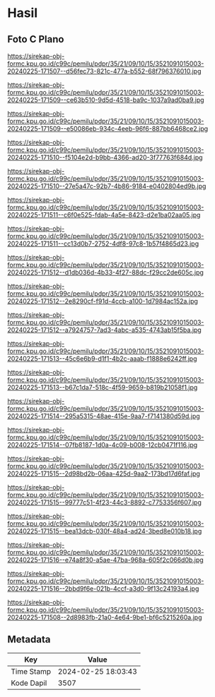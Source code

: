 # Hasil

## Foto C Plano

https://sirekap-obj-formc.kpu.go.id/c99c/pemilu/pdpr/35/21/09/10/15/3521091015003-20240225-171507--d56fec73-821c-477a-b552-68f796376010.jpg

https://sirekap-obj-formc.kpu.go.id/c99c/pemilu/pdpr/35/21/09/10/15/3521091015003-20240225-171509--ce63b510-9d5d-4518-ba9c-1037a9ad0ba9.jpg

https://sirekap-obj-formc.kpu.go.id/c99c/pemilu/pdpr/35/21/09/10/15/3521091015003-20240225-171509--e50086eb-934c-4eeb-96f6-887bb6468ce2.jpg

https://sirekap-obj-formc.kpu.go.id/c99c/pemilu/pdpr/35/21/09/10/15/3521091015003-20240225-171510--f5104e2d-b9bb-4366-ad20-3f77763f684d.jpg

https://sirekap-obj-formc.kpu.go.id/c99c/pemilu/pdpr/35/21/09/10/15/3521091015003-20240225-171510--27e5a47c-92b7-4b86-9184-e0402804ed9b.jpg

https://sirekap-obj-formc.kpu.go.id/c99c/pemilu/pdpr/35/21/09/10/15/3521091015003-20240225-171511--c6f0e525-fdab-4a5e-8423-d2e1ba02aa05.jpg

https://sirekap-obj-formc.kpu.go.id/c99c/pemilu/pdpr/35/21/09/10/15/3521091015003-20240225-171511--cc13d0b7-2752-4df8-97c8-1b57f4865d23.jpg

https://sirekap-obj-formc.kpu.go.id/c99c/pemilu/pdpr/35/21/09/10/15/3521091015003-20240225-171512--d1db036d-4b33-4f27-88dc-f29cc2de605c.jpg

https://sirekap-obj-formc.kpu.go.id/c99c/pemilu/pdpr/35/21/09/10/15/3521091015003-20240225-171512--2e8290cf-f91d-4ccb-a100-1d7984ac152a.jpg

https://sirekap-obj-formc.kpu.go.id/c99c/pemilu/pdpr/35/21/09/10/15/3521091015003-20240225-171512--a7924757-7ad3-4abc-a535-4743ab15f5ba.jpg

https://sirekap-obj-formc.kpu.go.id/c99c/pemilu/pdpr/35/21/09/10/15/3521091015003-20240225-171513--45c6e6b9-d1f1-4b2c-aaab-f1888e6242ff.jpg

https://sirekap-obj-formc.kpu.go.id/c99c/pemilu/pdpr/35/21/09/10/15/3521091015003-20240225-171513--b67c1da7-518c-4f59-9659-b819b21058f1.jpg

https://sirekap-obj-formc.kpu.go.id/c99c/pemilu/pdpr/35/21/09/10/15/3521091015003-20240225-171514--295a5315-48ae-415e-9aa7-f7141380d59d.jpg

https://sirekap-obj-formc.kpu.go.id/c99c/pemilu/pdpr/35/21/09/10/15/3521091015003-20240225-171514--07fb8187-1d0a-4c09-b008-12cb0471f116.jpg

https://sirekap-obj-formc.kpu.go.id/c99c/pemilu/pdpr/35/21/09/10/15/3521091015003-20240225-171515--2d98bd2b-06aa-425d-9aa2-173bd17d6faf.jpg

https://sirekap-obj-formc.kpu.go.id/c99c/pemilu/pdpr/35/21/09/10/15/3521091015003-20240225-171515--99777c51-4f23-44c3-8892-c7753356f607.jpg

https://sirekap-obj-formc.kpu.go.id/c99c/pemilu/pdpr/35/21/09/10/15/3521091015003-20240225-171515--bea13dcb-030f-48a4-ad24-3bed8e010b18.jpg

https://sirekap-obj-formc.kpu.go.id/c99c/pemilu/pdpr/35/21/09/10/15/3521091015003-20240225-171516--e74a8f30-a5ae-47ba-968a-605f2c066d0b.jpg

https://sirekap-obj-formc.kpu.go.id/c99c/pemilu/pdpr/35/21/09/10/15/3521091015003-20240225-171516--2bbd9f6e-021b-4ccf-a3d0-9f13c24193a4.jpg

https://sirekap-obj-formc.kpu.go.id/c99c/pemilu/pdpr/35/21/09/10/15/3521091015003-20240225-171508--2d8983fb-21a0-4e64-9be1-bf6c5215260a.jpg


## Metadata

| Key        | Value               |
| ---------- | ------------------- |
| Time Stamp | 2024-02-25 18:03:43 |
| Kode Dapil | 3507                |



